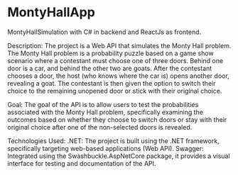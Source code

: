 # MontyHallApp
MontyHallSimulation with C# in backend and ReactJs as frontend.

Description:
The project is a Web API that simulates the Monty Hall problem. The Monty Hall problem is a probability puzzle based on a game show scenario where a contestant must choose one of three doors. Behind one door is a car, and behind the other two are goats. After the contestant chooses a door, the host (who knows where the car is) opens another door, revealing a goat. The contestant is then given the option to switch their choice to the remaining unopened door or stick with their original choice.

Goal:
The goal of the API is to allow users to test the probabilities associated with the Monty Hall problem, specifically examining the outcomes based on whether they choose to switch doors or stay with their original choice after one of the non-selected doors is revealed.

Technologies Used:
.NET: The project is built using the .NET framework, specifically targeting web-based applications (Web API).
Swagger: Integrated using the Swashbuckle.AspNetCore package, it provides a visual interface for testing and documentation of the API.
